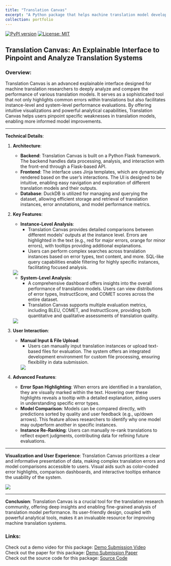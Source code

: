 ```yaml
---
title: "Translation Canvas"
excerpt: "A Python package that helps machine translation model developers analyze and compare their models outputs <br/><br/><img src='/chinmaydandekar/images/translation-canvas/render-workflow.png'>"
collection: portfolio
---
```


[![PyPI version](https://badge.fury.io/py/translation-canvas.svg)](https://badge.fury.io/py/translation-canvas)
[![License: MIT](https://img.shields.io/badge/License-MIT-yellow.svg)](https://opensource.org/licenses/MIT)

## Translation Canvas: An Explainable Interface to Pinpoint and Analyze Translation Systems

### Overview:

Translation Canvas is an advanced explainable interface designed for machine translation researchers to deeply analyze and compare the performance of various translation models. It serves as a sophisticated tool that not only highlights common errors within translations but also facilitates instance-level and system-level performance evaluations. By offering intuitive visualizations and powerful analytical capabilities, Translation Canvas helps users pinpoint specific weaknesses in translation models, enabling more informed model improvements.

---

**Technical Details**:

1. **Architecture**:
   - **Backend**: Translation Canvas is built on a Python Flask framework. The backend handles data processing, analysis, and interaction with the front-end through a Flask-based API.
   - **Frontend**: The interface uses Jinja templates, which are dynamically rendered based on the user’s interactions. The UI is designed to be intuitive, enabling easy navigation and exploration of different translation models and their outputs.
   - **Database**: DuckDB is utilized for managing and querying the dataset, allowing efficient storage and retrieval of translation instances, error annotations, and model performance metrics.

2. **Key Features**:
   - **Instance-Level Analysis**: 
     - Translation Canvas provides detailed comparisons between different models' outputs at the instance level. Errors are highlighted in the text (e.g., red for major errors, orange for minor errors), with tooltips providing additional explanations.
     - Users can perform complex searches across translation instances based on error types, text content, and more. SQL-like query capabilities enable filtering for highly specific instances, facilitating focused analysis.
    <img src='/chinmaydandekar/images/translation-canvas/instance-compare.png'>

   - **System-Level Analysis**:
     - A comprehensive dashboard offers insights into the overall performance of translation models. Users can view distributions of error types, InstructScore, and COMET scores across the entire dataset.
     - Translation Canvas supports multiple evaluation metrics, including BLEU, COMET, and InstructScore, providing both quantitative and qualitative assessments of translation quality.
    <img src='/chinmaydandekar/images/translation-canvas/system-3-compare.png'>

3. **User Interaction**:
   - **Manual Input & File Upload**:
     - Users can manually input translation instances or upload text-based files for evaluation. The system offers an integrated development environment for custom file processing, ensuring flexibility in data submission.
     <img src='/chinmaydandekar/images/translation-canvas/submit-workflow.png'>

4. **Advanced Features**:
   - **Error Span Highlighting**: When errors are identified in a translation, they are visually marked within the text. Hovering over these highlights reveals a tooltip with a detailed explanation, aiding users in understanding specific error types.
   - **Model Comparison**: Models can be compared directly, with predictions sorted by quality and user feedback (e.g., up/down arrows). This feature allows researchers to identify why one model may outperform another in specific instances.
   - **Instance Re-Ranking**: Users can manually re-rank translations to reflect expert judgments, contributing data for refining future evaluations.

---

**Visualization and User Experience**:
Translation Canvas prioritizes a clear and informative presentation of data, making complex translation errors and model comparisons accessible to users. Visual aids such as color-coded error highlights, comparison dashboards, and interactive tooltips enhance the usability of the system.

<img src='/chinmaydandekar/images/translation-canvas/render-workflow.png'>

---

**Conclusion**:
Translation Canvas is a crucial tool for the translation research community, offering deep insights and enabling fine-grained analysis of translation model performance. Its user-friendly design, coupled with powerful analytical tools, makes it an invaluable resource for improving machine translation systems.

### Links:
Check out a demo video for this package: [Demo Submission Video](https://youtu.be/IoK4yAwK1II)\
Check out the paper for this package: [Demo Submission Paper](/chinmaydandekar/files/translation_canvas.pdf)\
Check out the source code for this package: [Source Code](https://github.com/ChinDandekar/translation_canvas)